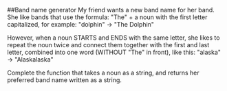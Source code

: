 ##Band name generator
My friend wants a new band name for her band. She like bands that use the formula: "The" + a noun with the first letter capitalized, for example:
"dolphin" -> "The Dolphin"

However, when a noun STARTS and ENDS with the same letter, she likes to repeat the noun twice and connect them together with the first and last letter, combined into one word (WITHOUT "The" in front), like this:
"alaska" -> "Alaskalaska"

Complete the function that takes a noun as a string, and returns her preferred band name written as a string.

